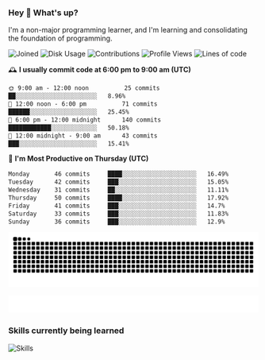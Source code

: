 ### Hey :wave: What's up?

I'm a non-major programming learner, and I'm learning and consolidating the foundation of programming.

<!--START_SECTION:waka-->
![Joined](http://img.shields.io/badge/Joined-7%20years%20ago-6D67E4?style=flat&labelColor=453C67)
![Disk Usage](http://img.shields.io/badge/Github%27s%20Storage-598.5%20MB-FD841F?style=flat&labelColor=E14D2A)
![Contributions](http://img.shields.io/badge/Contributions%20in%202023-381-7DCE13?style=flat&labelColor=2B7A0B)
![Profile Views](http://img.shields.io/badge/Profile%20Views-0-3AB4F2?style=flat&labelColor=0078AA)
![Lines of code](https://img.shields.io/badge/Lines%20of%20code-2%20Million%20Lines%20of%20code-FF8B8B?style=flat&labelColor=EB4747)

🕰️ **I usually commit code at 6:00 pm to 9:00 am (UTC)** 

```text
🌞 9:00 am - 12:00 noon          25 commits     ██░░░░░░░░░░░░░░░░░░░░░░░   8.96% 
🌆 12:00 noon - 6:00 pm          71 commits     ██████░░░░░░░░░░░░░░░░░░░   25.45% 
🌃 6:00 pm - 12:00 midnight      140 commits    ████████████░░░░░░░░░░░░░   50.18% 
🌙 12:00 midnight - 9:00 am      43 commits     ███░░░░░░░░░░░░░░░░░░░░░░   15.41%
```
📅 **I'm Most Productive on Thursday (UTC)** 

```text
Monday       46 commits     ████░░░░░░░░░░░░░░░░░░░░░   16.49% 
Tuesday      42 commits     ███░░░░░░░░░░░░░░░░░░░░░░   15.05% 
Wednesday    31 commits     ██░░░░░░░░░░░░░░░░░░░░░░░   11.11% 
Thursday     50 commits     ████░░░░░░░░░░░░░░░░░░░░░   17.92% 
Friday       41 commits     ███░░░░░░░░░░░░░░░░░░░░░░   14.7% 
Saturday     33 commits     ███░░░░░░░░░░░░░░░░░░░░░░   11.83% 
Sunday       36 commits     ███░░░░░░░░░░░░░░░░░░░░░░   12.9%
```

<!--END_SECTION:waka-->

![Snake animation](https://raw.githubusercontent.com/dirname/dirname/output/snake.svg)

![metrics](github-metrics.svg)

### Skills currently being learned

![Skills](https://skillicons.dev/icons?i=linux,rust,go,solidity,typescript,bash,git,postgres,mysql,redis,mongo,docker,kubernetes,grafana,prometheus)

